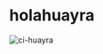 # holahuayra

![ci-huayra](http://ci.huayragnulinux.com.ar/huayralinux/pkg-holahuayra/badge?branch=master)
